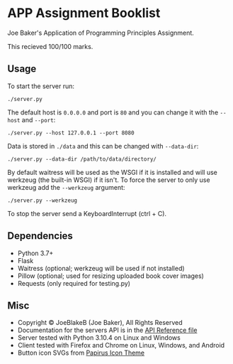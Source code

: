 # APP Assignment Booklist

Joe Baker's Application of Programming Principles Assignment.

This recieved 100/100 marks.

## Usage

To start the server run:

`./server.py`

The default host is `0.0.0.0` and port is `80` and you can change it with the `--host` and `--port`:

`./server.py --host 127.0.0.1 --port 8080`

Data is stored in `./data` and this can be changed with `--data-dir`:

`./server.py --data-dir /path/to/data/directory/`

By default waitress will be used as the WSGI if it is installed and will use werkzeug (the built-in WSGI) if it isn't. To force the server to only use werkzeug add the `--werkzeug` argument:

`./server.py --werkzeug`

To stop the server send a KeyboardInterrupt (ctrl + C).

## Dependencies

- Python 3.7+
- Flask
- Waitress (optional; werkzeug will be used if not installed)
- Pillow (optional; used for resizing uploaded book cover images)
- Requests (only required for testing.py)

## Misc

- Copyright © JoeBlakeB (Joe Baker), All Rights Reserved
- Documentation for the servers API is in the [API Reference file](APIReference.md)
- Server tested with Python 3.10.4 on Linux and Windows
- Client tested with Firefox and Chrome on Linux, Windows, and Android
- Button icon SVGs from [Papirus Icon Theme](https://github.com/PapirusDevelopmentTeam/papirus-icon-theme)
